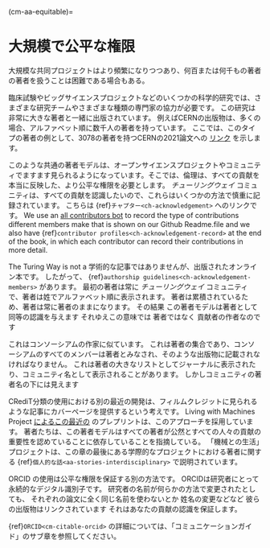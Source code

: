 (cm-aa-equitable)=
# 大規模で公平な権限

大規模な共同プロジェクトはより頻繁になりつつあり、何百または何千もの著者の著者を扱うことは困難である場合もある。

臨床試験やビッグサイエンスプロジェクトなどのいくつかの科学的研究では、さまざまな研究チームやさまざまな種類の専門家の協力が必要です。 この研究は非常に大きな著者と一緒に出版されています。 例えばCERNの出版物は、多くの場合、アルファベット順に数千人の著者を持っています。 ここでは、このタイプの著者の例として、3078の著者を持つCERNの2021論文への [リンク](http://cds.cern.ch/record/2753518#) を示します。

このような共通の著者モデルは、オープンサイエンスプロジェクトやコミュニティでますます見られるようになっています。そこでは、倫理は、すべての貢献を本当に反映した、より公平な権限を必要とします。 *チューリングウェイ* コミュニティは、すべての貢献を認識したいので、これらはいくつかの方法で慎重に記録されています。 こちらは {ref}`チャプター<ch-acknowledgement>` へのリンクです。 We use an [all contributors bot](https://allcontributors.org/) to record the type of contributions different members make that is shown on our Github Readme.file and we also have {ref}`contributor profiles<ch-acknowledgement-record>` at the end of the book, in which each contributor can record their contributions in more detail.

The Turing Way is not a 学術的な記事ではありませんが、出版されたオンライン本です。 したがって、 {ref}`authorship guidelines<ch-acknowledgement-members>` があります。 最初の著者は常に *チューリングウェイ* コミュニティで、著者は姓でアルファベット順に表示されます。 著者は累積されているため、著者は常に著者のままになります。 その結果 この著者モデルは著者として同等の認識を与えます それゆえこの意味では 著者ではなく 貢献者の作者なのです

これはコンソーシアムの作家に似ています。 これは著者の集合であり、コンソーシアムのすべてのメンバーは著者とみなされ、そのような出版物に記載されなければなりません。 これは著者の大きなリストとしてジャーナルに表示されたり、コミュニティ名として表示されることがあります。 しかしコミュニティの著者名の下には見えます

CRediT分類の使用における別の最近の開発は、フィルムクレジットに見られるような記事にカバーページを提供するという考えです。 Living with Machines Project [によるこの最近の](https://livingwithmachines.ac.uk/highlighting-authors-contributions-and-interdisciplinary-collaborations-in-living-with-machines/) のプレプリントは、このアプローチを採用しています。 著者たちは、この著者モデルはすべての著者が公然とすべての人々の貢献の重要性を認めていることに依存していることを指摘している。 「機械との生活」プロジェクトは、この章の最後にある学際的なプロジェクトにおける著者に関する {ref}`個人的な話<aa-stories-interdisciplinary>` で説明されています。

ORCID の使用は公平な権限を保証する別の方法です。 ORCIDは研究者にとって永続的なデジタル識別子です。 研究者の名前が何らかの方法で変更されたとしても、 それぞれの論文に全く同じ名前を使わないとか 姓名の変更などなど 彼らの出版物はリンクされています それはあなたの貢献の認識を保証します。

{ref}`ORCID<cm-citable-orcid>` の詳細については、「コミュニケーションガイド」のサブ章を参照してください。 
